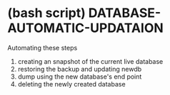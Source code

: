 # (bash script) DATABASE-AUTOMATIC-UPDATAION

Automating these steps 
1. creating an snapshot of the current live database
2. restoring the backup and updating newdb
3. dump using the new database's end point
4. deleting the newly created database 
